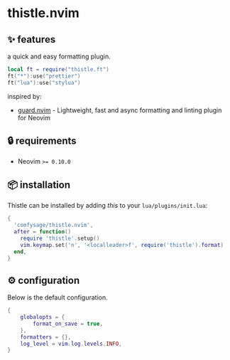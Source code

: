 # thistle.nvim

## :sparkles: features

a quick and easy formatting plugin.

```lua
local ft = require("thistle.ft")
ft("*"):use("prettier")
ft("lua"):use("stylua")
```

inspired by:
- [guard.nvim](https://github.com/nvimdev/guard.nvim) - Lightweight, fast and async formatting and linting plugin for Neovim

## :lock: requirements

- Neovim `>= 0.10.0`

## :package: installation

Thistle can be installed by adding *this* to your `lua/plugins/init.lua`:

```lua
{
  'comfysage/thistle.nvim',
  after = function()
    require 'thistle'.setup()
    vim.keymap.set('n', '<localleader>f', require('thistle').format)
  end,
}
```

## :gear: configuration

Below is the default configuration.

```lua
{
	globalopts = {
		format_on_save = true,
	},
	formatters = {},
	log_level = vim.log.levels.INFO,
}
```
